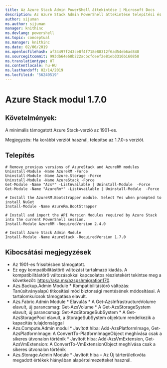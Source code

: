 ```yaml
---
title: Az Azure Stack Admin PowerShell áttekintése | Microsoft Docs
description: Az Azure Stack Admin PowerShell áttekintése telepítési és konfigurációs utasításokkal.
author: sijuman
ms.author: sijuman
manager: knithinc
ms.devlang: powershell
ms.topic: conceptual
ms.manager: knithinc
ms.date: 02/06/2019
ms.openlocfilehash: af34497f243ce8f4f718e88312f6ad54eb6ad848
ms.sourcegitcommit: 993db64e68b222acbcfdeef2e81eb3316b160858
ms.translationtype: HT
ms.contentlocale: hu-HU
ms.lasthandoff: 02/14/2019
ms.locfileid: "56240519"
---
```

# <a name="azure-stack-module-170"></a>Azure Stack modul 1.7.0

## <a name="requirements"></a>Követelmények:
A minimális támogatott Azure Stack-verzió az 1901-es.

Megjegyzés: Ha korábbi verziót használ, telepítse az 1.7.0-s verziót.

## <a name="install"></a>Telepítés
```
# Remove previous versions of AzureStack and AzureRM modules
Uninstall-Module -Name AzureRM -Force
Uninstall-Module -Name Azure.Storage -Force
Uninstall-Module -Name AzureStack -Force
Get-Module -Name "Azs*" -ListAvailable | Uninstall-Module  -Force 
Get-Module -Name "AzureRm*" -ListAvailable | Uninstall-Module  -Force

# Install the AzureRM.Bootstrapper module. Select Yes when prompted to install NuGet
Install-Module -Name AzureRm.BootStrapper

# Install and import the API Version Modules required by Azure Stack into the current PowerShell session.
Install-Module AzureRM -RequiredVersion 2.4.0

# Install Azure Stack Admin Module
Install-Module -Name AzureStack -RequiredVersion 1.7.0
```
## <a name="release-notes"></a>Kibocsátási megjegyzések
* Az 1901-es frissítésben támogatott.
* Ez egy kompatibilitástörő változást tartalmazó kiadás. A kompatibilitástörő változásokkal kapcsolatos részletekért tekintse meg a következőt: https://aka.ms/azspshmigration170.
* Azs.Backup.Admin Module * Kompatibilitástörő változás: Tanúsítványalapú titkosítási mód biztonsági mentésének módosításai. A tartalomkulcsok támogatása elavult.
* Azs.Fabric.Admin Module       * Elavulás           * A Get-AzsInfrastructureVolume elavult, új parancsmag: Get-AzsVolume           * A Get-AzsStorageSystem elavult, új parancsmag: Get-AzsStorageSubSystem           * A Get-AzsStoragePool elavult, a StorageSubSystem objektum rendelkezik a kapacitás tulajdonsággal
* Azs.Compute.Admin modul           * Javított hiba: Add-AzsPlatformImage, Get-AzsPlatformImage: A ConvertTo-PlatformImageObject meghívása csak a sikeres útvonalon történik           * Javított hiba: Add-AzsVmExtension, Get-AzsVmExtension: A ConvertTo-VmExtensionObject meghívása csak a sikeres útvonalon történik
* Azs.Storage.Admin Module           * Javított hiba – Az Új tárterületkvóta megadott értékek hiányában alapértelmezetteket használ.

